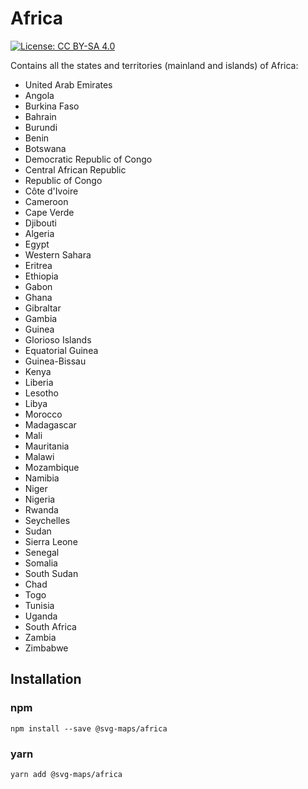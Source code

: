 # Africa

[![License: CC BY-SA 4.0](https://img.shields.io/badge/License-CC%20BY--SA%204.0-blue.svg)](https://creativecommons.org/licenses/by-sa/4.0/)

Contains all the states and territories (mainland and islands) of Africa:
* United Arab Emirates
* Angola
* Burkina Faso
* Bahrain
* Burundi
* Benin
* Botswana
* Democratic Republic of Congo
* Central African Republic
* Republic of Congo
* Côte d'Ivoire
* Cameroon
* Cape Verde
* Djibouti
* Algeria
* Egypt
* Western Sahara
* Eritrea
* Ethiopia
* Gabon
* Ghana
* Gibraltar
* Gambia
* Guinea
* Glorioso Islands
* Equatorial Guinea
* Guinea-Bissau
* Kenya
* Liberia
* Lesotho
* Libya
* Morocco
* Madagascar
* Mali
* Mauritania
* Malawi 
* Mozambique
* Namibia
* Niger
* Nigeria
* Rwanda
* Seychelles
* Sudan
* Sierra Leone
* Senegal
* Somalia
* South Sudan
* Chad
* Togo
* Tunisia
* Uganda
* South Africa
* Zambia
* Zimbabwe

## Installation

### npm

`npm install --save @svg-maps/africa`

### yarn

`yarn add @svg-maps/africa`




